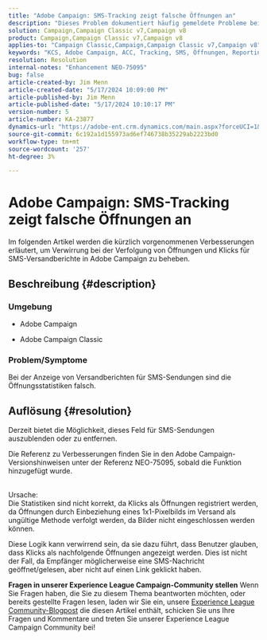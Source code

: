 ```yaml
---
title: "Adobe Campaign: SMS-Tracking zeigt falsche Öffnungen an"
description: "Dieses Problem dokumentiert häufig gemeldete Probleme beim SMS-Versand-Tracking, insbesondere falsche Öffnungen in Versandberichten."
solution: Campaign,Campaign Classic v7,Campaign v8
product: Campaign,Campaign Classic v7,Campaign v8
applies-to: "Campaign Classic,Campaign,Campaign Classic v7,Campaign v8"
keywords: "KCS, Adobe Campaign, ACC, Tracking, SMS, Öffnungen, Reporting, AC, Adobe Campaign Classic, FAQ"
resolution: Resolution
internal-notes: "Enhancement NEO-75095"
bug: false
article-created-by: Jim Menn
article-created-date: "5/17/2024 10:09:00 PM"
article-published-by: Jim Menn
article-published-date: "5/17/2024 10:10:17 PM"
version-number: 5
article-number: KA-23877
dynamics-url: "https://adobe-ent.crm.dynamics.com/main.aspx?forceUCI=1&pagetype=entityrecord&etn=knowledgearticle&id=331bab0d-9a14-ef11-9f8a-6045bd006268"
source-git-commit: 6c192a1d155973ad6ef746738b35229ab2223bd0
workflow-type: tm+mt
source-wordcount: '257'
ht-degree: 3%

---
```


# Adobe Campaign: SMS-Tracking zeigt falsche Öffnungen an


Im folgenden Artikel werden die kürzlich vorgenommenen Verbesserungen erläutert, um Verwirrung bei der Verfolgung von Öffnungen und Klicks für SMS-Versandberichte in Adobe Campaign zu beheben.

## Beschreibung {#description}


### Umgebung

- Adobe Campaign


- Adobe Campaign Classic




### Problem/Symptome

Bei der Anzeige von Versandberichten für SMS-Sendungen sind die Öffnungsstatistiken falsch.


## Auflösung {#resolution}


Derzeit bietet die Möglichkeit, dieses Feld für SMS-Sendungen auszublenden oder zu entfernen.

Die Referenz zu Verbesserungen finden Sie in den Adobe Campaign-Versionshinweisen unter der Referenz NEO-75095, sobald die Funktion hinzugefügt wurde.


<br>Ursache:<br>
Die Statistiken sind nicht korrekt, da Klicks als Öffnungen registriert werden, da Öffnungen durch Einbeziehung eines 1x1-Pixelbilds im Versand als ungültige Methode verfolgt werden, da Bilder nicht eingeschlossen werden können.

Diese Logik kann verwirrend sein, da sie dazu führt, dass Benutzer glauben, dass Klicks als nachfolgende Öffnungen angezeigt werden. Dies ist nicht der Fall, da Empfänger möglicherweise eine SMS-Nachricht geöffnet/gelesen, aber nicht auf einen Link geklickt haben.




<b>Fragen in unserer Experience League Campaign-Community stellen</b>
Wenn Sie Fragen haben, die Sie zu diesem Thema beantworten möchten, oder bereits gestellte Fragen lesen, laden wir Sie ein, unsere [Experience League Community-Blogpost](https://experienceleaguecommunities.adobe.com/t5/adobe-campaign-classic-blogs/introducing-top-kcs-articles-curated-for-your-troubleshooting/bc-p/672426#M132 "Folgen Sie dem Link") die diesen Artikel enthält, schicken Sie uns Ihre Fragen und Kommentare und treten Sie unserer Experience League Campaign Community bei!
